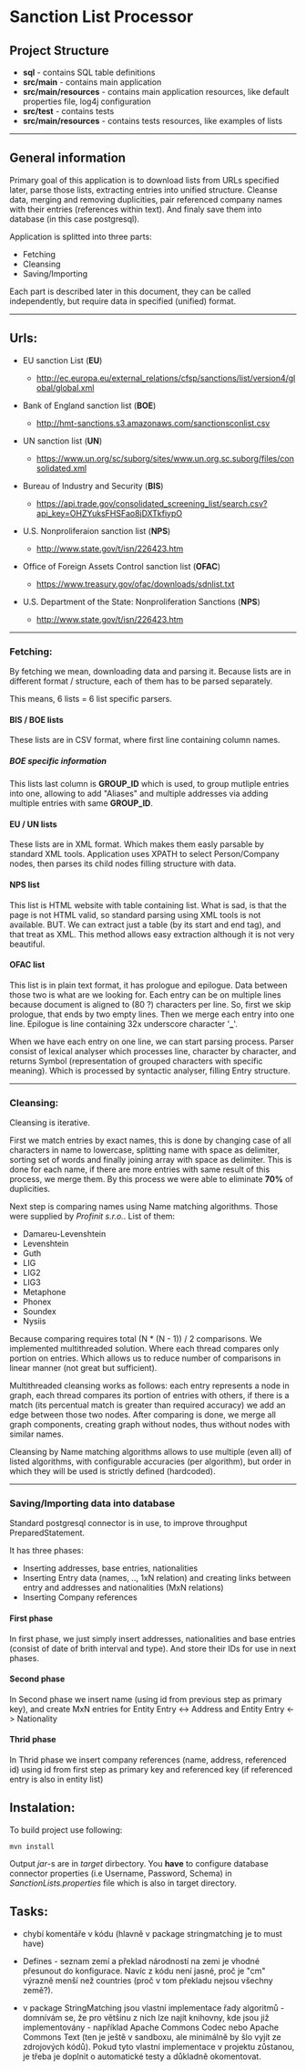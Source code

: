 # Sanction List Processor

## Project Structure
* **sql** - contains SQL table definitions
* **src/main** - contains main application
* **src/main/resources** - contains main application resources, like default properties file, log4j configuration
* **src/test** - contains tests
* **src/main/resources** - contains tests resources, like examples of lists

---

## General information
Primary goal of this application is to download lists from URLs specified later,
parse those lists, extracting entries into unified structure.
Cleanse data, merging and removing duplicities, pair referenced
company names with their entries (references within text).
And finaly save them into database (in this case postgresql).

Application is splitted into three parts:
* Fetching
* Cleansing
* Saving/Importing

Each part is described later in this document,
they can be called independently, but require data in specified (unified)
format.

---

## Urls:

* EU sanction List (**EU**)
    * http://ec.europa.eu/external_relations/cfsp/sanctions/list/version4/global/global.xml

* Bank of England sanction list (**BOE**)
    * http://hmt-sanctions.s3.amazonaws.com/sanctionsconlist.csv

* UN sanction list (**UN**)
    * https://www.un.org/sc/suborg/sites/www.un.org.sc.suborg/files/consolidated.xml

* Bureau of Industry and Security (**BIS**)
    * https://api.trade.gov/consolidated_screening_list/search.csv?api_key=OHZYuksFHSFao8jDXTkfiypO

* U.S. Nonproliferaion sanction list (**NPS**)
    * http://www.state.gov/t/isn/226423.htm

*  Office of Foreign Assets Control sanction list (**OFAC**)
    * https://www.treasury.gov/ofac/downloads/sdnlist.txt

* U.S. Department of the State: Nonproliferation Sanctions (**NPS**)
    *  http://www.state.gov/t/isn/226423.htm

---

### Fetching:
By fetching we mean, downloading data and parsing it.
Because lists are in different format / structure,
each of them has to be parsed separately.

This means, 6 lists = 6 list specific parsers.

#### BIS / BOE lists
These lists are in CSV format,
where first line containing column names.

##### BOE specific information
This lists last column is **GROUP_ID** which is used,
to group mutliple entries into one, allowing
to add "Aliases" and multiple addresses via adding
multiple entries with same **GROUP_ID**.

#### EU / UN lists
These lists are in XML format.
Which makes them easly parsable by standard XML tools.
Application uses XPATH to select Person/Company nodes,
then parses its child nodes filling structure with data.

#### NPS list
This list is HTML website with table containing list.
What is sad, is that the page is not HTML valid,
so standard parsing using XML tools is not available.
BUT.
We can extract just a table (by its start and end tag),
and that treat as XML.
This method allows easy extraction although it is not very beautiful.

#### OFAC list
This list is in plain text format, it has prologue and epilogue.
Data between those two is what are we looking for.
Each entry can be on multiple lines because document is aligned to (80 ?) characters per line.
So, first we skip prologue, that ends by two empty lines.
Then we merge each entry into one line.
Epilogue is line containing 32x underscore character '**_**'.

When we have each entry on one line, we can start parsing process.
Parser consist of lexical analyser which processes line, character by character,
and returns Symbol (representation of grouped characters with specific meaning).
Which is processed by syntactic analyser, filling Entry structure.

---

### Cleansing:
Cleansing is iterative.

First we match entries by exact names,
this is done by changing case of all characters in name to lowercase, splitting name with space as delimiter,
sorting set of words and finally joining array with space as delimiter.
This is done for each name, if there are more entries with same result of this process,
we merge them.
By this process we were able to eliminate **70%** of duplicities.

Next step is comparing names using Name matching algorithms.
Those were supplied by *Profinit s.r.o.*.
List of them:
* Damareu-Levenshtein
* Levenshtein
* Guth
* LIG
* LIG2
* LIG3
* Metaphone
* Phonex
* Soundex
* Nysiis

Because comparing requires total (N * (N - 1)) / 2 comparisons.
We implemented multithreaded solution.
Where each thread compares only portion on entries.
Which allows us to reduce number of comparisons in linear manner (not great but sufficient).

Multithreaded cleansing works as follows:
each entry represents a node in graph,
each thread compares its portion of entries with others,
if there is a match (its percentual match is greater than required accuracy) we add an edge between those two nodes.
After comparing is done, we merge all graph components, creating graph without nodes,
thus without nodes with similar names.

Cleansing by Name matching algorithms allows to use multiple (even all) of listed algorithms,
with configurable accuracies (per algorithm),
but order in which they will be used is strictly defined (hardcoded).

---

### Saving/Importing data into database
Standard postgresql connector is in use,
to improve throughput PreparedStatement.

It has three phases:

* Inserting addresses, base entries, nationalities
* Inserting Entry data (names, .., 1xN relation) and creating links between entry and addresses and nationalities (MxN relations)
* Inserting Company references

#### First phase
In first phase, we just simply insert addresses, nationalities and base entries (consist of date of brith interval and type).
And store their IDs for use in next phases.

#### Second phase
In Second phase we insert name (using id from previous step as  primary key),
and create MxN entries for Entity Entry <-> Address and Entity Entry <-> Nationality

#### Thrid phase
In Thrid phase we insert company references (name, address, referenced id)
using id from first step as primary key and referenced key (if referenced entry is also in entity list)


## Instalation:

To build project use following:
```
mvn install
```

Output *jar*-s are in *target* dirbectory.
You **have** to configure database connector properties (i.e Username, Password, Schema) in *SanctionLists.properties* file which is also in target directory.


## Tasks:
- chybí komentáře v kódu (hlavně v package stringmatching je to must have)

- Defines - seznam zemí a překlad národností na zemi je vhodné přesunout do konfigurace. Navíc z kódu není jasné, proč je "cm" výrazně menší než countries (proč v tom překladu nejsou všechny země?).

- v package StringMatching jsou vlastní implementace řady algoritmů - domnívám se, že pro většinu z nich lze najít knihovny, kde jsou již implementovány - například Apache Commons Codec nebo Apache Commons Text (ten je ještě v sandboxu, ale minimálně by šlo vyjít ze zdrojových kódů). Pokud tyto vlastní implementace v projektu zůstanou, je třeba je doplnit o automatické testy a důkladně okomentovat.
